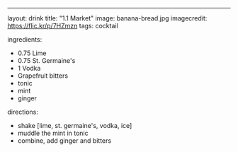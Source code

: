 ---

layout: drink
title:  "1.1 Market"
image: banana-bread.jpg
imagecredit: https://flic.kr/p/7HZmzn
tags: cocktail

ingredients:
- 0.75 Lime
- 0.75 St. Germaine's
- 1 Vodka
- Grapefruit bitters
- tonic
- mint
- ginger

directions:
- shake [lime, st. germaine's, vodka, ice]
- muddle the mint in tonic 
- combine, add ginger and bitters
